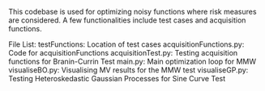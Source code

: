 This codebase is used for optimizing noisy functions where risk measures are considered. 
A few functionalities include test cases and acquisition functions.

File List:
testFunctions: Location of test cases
acquisitionFunctions.py: Code for acquisitionFunctions
acquisitionTest.py: Testing acquisition functions for Branin-Currin Test
main.py: Main optimization loop for MMW
visualiseBO.py: Visualising MV results for the MMW test
visualiseGP.py: Testing Heteroskedastic Gaussian Processes for Sine Curve Test